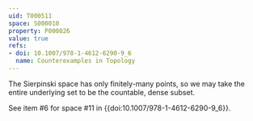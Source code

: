 ```yaml
---
uid: T000511
space: S000010
property: P000026
value: true
refs:
- doi: 10.1007/978-1-4612-6290-9_6
  name: Counterexamples in Topology
---
```


The Sierpinski space has only finitely-many points, so we may take the entire underlying set to be the countable, dense subset.

See item #6 for space #11 in {{doi:10.1007/978-1-4612-6290-9_6}}.
